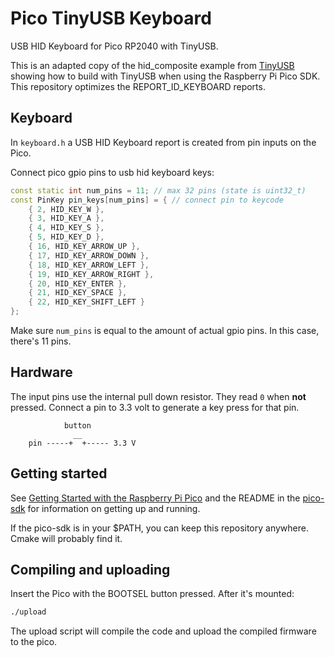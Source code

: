 # Pico TinyUSB Keyboard

USB HID Keyboard for Pico RP2040 with TinyUSB.

This is an adapted copy of the hid_composite example from [TinyUSB](https://github.com/hathach/tinyusb/tree/master/examples/device/hid_composite) showing how to build with TinyUSB when using the Raspberry Pi Pico SDK. This repository optimizes the REPORT_ID_KEYBOARD reports.

## Keyboard

In `keyboard.h` a USB HID Keyboard report is created from pin inputs on the Pico. 

Connect pico gpio pins to usb hid keyboard keys:

```c++
const static int num_pins = 11; // max 32 pins (state is uint32_t)
const PinKey pin_keys[num_pins] = { // connect pin to keycode
	{ 2, HID_KEY_W },
	{ 3, HID_KEY_A },
	{ 4, HID_KEY_S },
	{ 5, HID_KEY_D },
	{ 16, HID_KEY_ARROW_UP },
	{ 17, HID_KEY_ARROW_DOWN },
	{ 18, HID_KEY_ARROW_LEFT },
	{ 19, HID_KEY_ARROW_RIGHT },
	{ 20, HID_KEY_ENTER },
	{ 21, HID_KEY_SPACE },
	{ 22, HID_KEY_SHIFT_LEFT }
};
```

Make sure `num_pins` is equal to the amount of actual gpio pins. In this case, there's 11 pins.

## Hardware

The input pins use the internal pull down resistor. They read `0` when **not** pressed. Connect a pin to 3.3 volt to generate a key press for that pin.

```
            button
              __
    pin -----+  +----- 3.3 V
```

## Getting started

See [Getting Started with the Raspberry Pi Pico](https://rptl.io/pico-get-started) and the README in the [pico-sdk](https://github.com/raspberrypi/pico-sdk) for information on getting up and running.

If the pico-sdk is in your $PATH, you can keep this repository anywhere. Cmake will probably find it.

## Compiling and uploading

Insert the Pico with the BOOTSEL button pressed. After it's mounted:

```bash
./upload
```

The upload script will compile the code and upload the compiled firmware to the pico.
